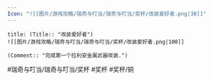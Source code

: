 ```yaml
---
Icon: "![[图片/游戏攻略/瑞奇与叮当/瑞奇与叮当/奖杯/改装爱好者.png|30]]"
---
```

```ad-common-bronze-trophy
title: (Title:: "改装爱好者")
![[图片/游戏攻略/瑞奇与叮当/瑞奇与叮当/奖杯/改装爱好者.png|100]]

(Comment:: "完成第一个拉利安金属武器改装.")
```

#瑞奇与叮当/瑞奇与叮当/奖杯 #奖杯 #奖杯/铜
